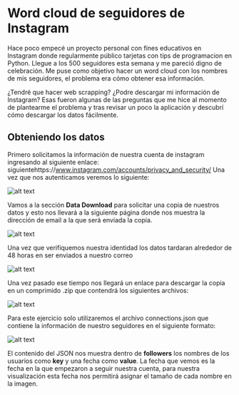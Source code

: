# Word cloud de seguidores de Instagram
Hace poco empecé un proyecto personal con fines educativos en Instagram donde regularmente público tarjetas con tips de programacion en Python. Llegue a los 500 seguidores esta semana y me pareció digno de celebración. Me puse como objetivo hacer un word cloud con los nombres de mis seguidores, el problema era cómo obtener esa información.

¿Tendré que hacer web scrapping? ¿Podre descargar mi información de Instagram? Esas fueron algunas de las preguntas que me hice al momento de plantearme el problema y tras revisar un poco la aplicación y descubrí cómo descargar los datos fácilmente.

## Obteniendo los datos
Primero solicitamos la información de nuestra cuenta de instagram ingresando al siguiente enlace: siguientehttps://www.instagram.com/accounts/privacy_and_security/
Una vez que nos autenticamos veremos lo siguiente:

![alt text](https://miro.medium.com/max/700/1*KVeorxvitQWrFFMXeXM-hQ.png)

Vamos a la sección **Data Download** para solicitar una copia de nuestros datos y esto nos llevará a la siguiente página donde nos muestra la dirección de email a la que será enviada la copia.

![alt text](https://miro.medium.com/max/700/1*p1Pds3aDd4iU3yLuciZitw.png)

Una vez que verifiquemos nuestra identidad los datos tardaran alrededor de 48 horas en ser enviados a nuestro correo

![alt text](https://miro.medium.com/max/700/1*zigqkbPBF0wbZO_aHUZEaA.png)

Una vez pasado ese tiempo nos llegará un enlace para descargar la copia en un comprimido .zip que contendrá los siguientes archivos:

![alt text](https://miro.medium.com/max/550/1*MDFAAlA695oE9Tk0v3uO8A.png)

Para este ejercicio solo utilizaremos el archivo connections.json que contiene la información de nuestro seguidores en el siguiente formato:

![alt text](https://miro.medium.com/max/656/1*gP6zEOQvwisV_IGKUTb7RQ.png)

El contenido del JSON nos muestra dentro de **followers** los nombres de los usuarios como **key** y una fecha como **value**.
La fecha que vemos es la fecha en la que empezaron a seguir nuestra cuenta, para nuestra visualización esta fecha nos permitirá asignar el tamaño de cada nombre en la imagen.


